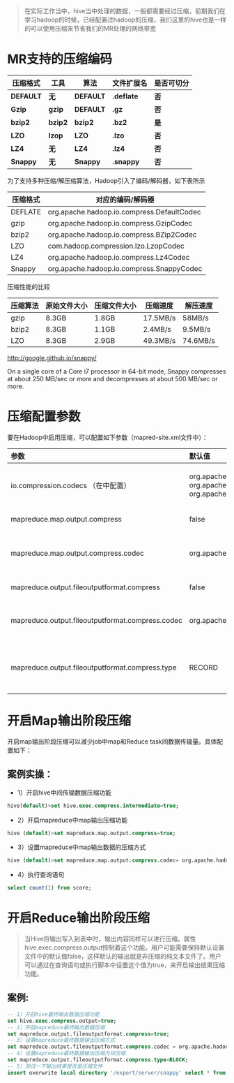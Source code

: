 > 在实际工作当中，hive当中处理的数据，一般都需要经过压缩，前期我们在学习hadoop的时候，已经配置过hadoop的压缩，我们这里的hive也是一样的可以使用压缩来节省我们的MR处理的网络带宽



# MR支持的压缩编码

| 压缩格式    | **工具**  | **算法**    | 文件扩展名   | 是否可切分 |
| ----------- | --------- | ----------- | ------------ | ---------- |
| **DEFAULT** | **无**    | **DEFAULT** | **.deflate** | **否**     |
| **Gzip**    | **gzip**  | **DEFAULT** | **.gz**      | **否**     |
| **bzip2**   | **bzip2** | **bzip2**   | **.bz2**     | **是**     |
| **LZO**     | **lzop**  | **LZO**     | **.lzo**     | **否**     |
| **LZ4**     | **无**    | **LZ4**     | **.lz4**     | **否**     |
| **Snappy**  | **无**    | **Snappy**  | **.snappy**  | **否**     |

为了支持多种压缩/解压缩算法，Hadoop引入了编码/解码器，如下表所示

| 压缩格式 | 对应的编码/解码器                          |
| -------- | ------------------------------------------ |
| DEFLATE  | org.apache.hadoop.io.compress.DefaultCodec |
| gzip     | org.apache.hadoop.io.compress.GzipCodec    |
| bzip2    | org.apache.hadoop.io.compress.BZip2Codec   |
| LZO      | com.hadoop.compression.lzo.LzopCodec       |
| LZ4      | org.apache.hadoop.io.compress.Lz4Codec     |
| Snappy   | org.apache.hadoop.io.compress.SnappyCodec  |

压缩性能的比较

| 压缩算法 | 原始文件大小 | 压缩文件大小 | 压缩速度 | 解压速度 |
| -------- | ------------ | ------------ | -------- | -------- |
| gzip     | 8.3GB        | 1.8GB        | 17.5MB/s | 58MB/s   |
| bzip2    | 8.3GB        | 1.1GB        | 2.4MB/s  | 9.5MB/s  |
| LZO      | 8.3GB        | 2.9GB        | 49.3MB/s | 74.6MB/s |

<http://google.github.io/snappy/>

On a single core of a Core i7 processor in 64-bit mode, Snappy compresses at about 250 MB/sec or more and decompresses at about 500 MB/sec or more.

# 压缩配置参数

要在Hadoop中启用压缩，可以配置如下参数（mapred-site.xml文件中）：

| 参数                                             | 默认值                                                       | 阶段        | 建议                                          |
| :----------------------------------------------- | :----------------------------------------------------------- | ----------- | --------------------------------------------- |
| io.compression.codecs   （在中配置）             | org.apache.hadoop.io.compress.DefaultCodec, org.apache.hadoop.io.compress.GzipCodec, org.apache.hadoop.io.compress.BZip2Codec,org.apache.hadoop.io.compress.Lz4Codec | 输入压缩    | Hadoop使用文件扩展名判断是否支持某种编解码器  |
| mapreduce.map.output.compress                    | false                                                        | mapper输出  | 这个参数设为true启用压缩                      |
| mapreduce.map.output.compress.codec              | org.apache.hadoop.io.compress.DefaultCodec                   | mapper输出  | 使用LZO、LZ4或snappy编解码器在此阶段压缩数据  |
| mapreduce.output.fileoutputformat.compress       | false                                                        | reducer输出 | 这个参数设为true启用压缩                      |
| mapreduce.output.fileoutputformat.compress.codec | org.apache.hadoop.io.compress. DefaultCodec                  | reducer输出 | 使用标准工具或者编解码器，如gzip和bzip2       |
| mapreduce.output.fileoutputformat.compress.type  | RECORD                                                       | reducer输出 | SequenceFile输出使用的压缩类型：RECORD和BLOCK |

# 开启Map输出阶段压缩

开启map输出阶段压缩可以减少job中map和Reduce task间数据传输量。具体配置如下：

## **案例实操：**

- 1）开启hive中间传输数据压缩功能

```sql
hive(default)>set hive.exec.compress.intermediate=true;
```

- 2）开启mapreduce中map输出压缩功能

```sql
hive (default)>set mapreduce.map.output.compress=true;
```

- 3）设置mapreduce中map输出数据的压缩方式

~~~sql
hive (default)>set mapreduce.map.output.compress.codec= org.apache.hadoop.io.compress.SnappyCodec;
~~~

- 4）执行查询语句

~~~sql
select count(1) from score;
~~~

# 开启Reduce输出阶段压缩

> 当Hive将输出写入到表中时，输出内容同样可以进行压缩。属性hive.exec.compress.output控制着这个功能。用户可能需要保持默认设置文件中的默认值false，这样默认的输出就是非压缩的纯文本文件了。用户可以通过在查询语句或执行脚本中设置这个值为true，来开启输出结果压缩功能。

## 案例: 

```sql
-- 1）开启hive最终输出数据压缩功能
set hive.exec.compress.output=true;
-- 2）开启mapreduce最终输出数据压缩
set mapreduce.output.fileoutputformat.compress=true;
-- 3）设置mapreduce最终数据输出压缩方式
set mapreduce.output.fileoutputformat.compress.codec = org.apache.hadoop.io.compress.SnappyCodec;
-- 4）设置mapreduce最终数据输出压缩为块压缩
set mapreduce.output.fileoutputformat.compress.type=BLOCK;
-- 5）测试一下输出结果是否是压缩文件
insert overwrite local directory '/export/server/snappy' select * from score distribute by s_id sort by s_id desc;
```



